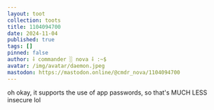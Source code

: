 ```yaml
---
layout: toot
collection: toots
title: 1104094700
date: 2024-11-04
published: true
tags: []
pinned: false
author: ⸸ commander ░ nova ⸸ :~$
avatar: /img/avatar/daemon.jpeg
mastodon: https://mastodon.online/@cmdr_nova/1104094700
---
```


oh okay, it supports the use of app passwords, so that's MUCH LESS insecure lol
